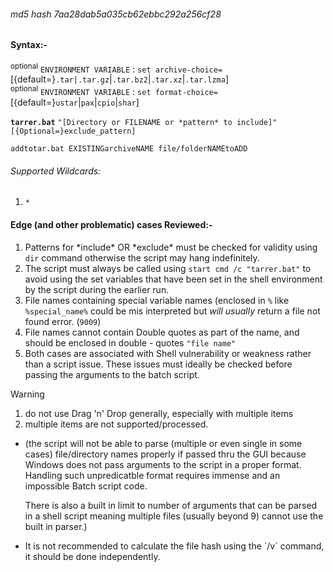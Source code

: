 ###### md5 hash 7aa28dab5a035cb62ebbc292a256cf28
#### Syntax:-
<SUP>optional</SUP> `ENVIRONMENT VARIABLE` : `set archive-choice=`[{default=}`.tar|.tar.gz`|`.tar.bz2`|`.tar.xz`|`.tar.lzma`]<br>
<SUP>optional</SUP> `ENVIRONMENT VARIABLE` : `set format-choice=`[{default=}`ustar`|`pax`|`cpio`|`shar`]

<b>`tarrer.bat`</b> `"[Directory or FILENAME or *pattern* to include]"` `[{Optional=}exclude_pattern]`

`addtotar.bat EXISTINGarchiveNAME file/folderNAMEtoADD`

###### Supported Wildcards:
1. `*`

#### Edge (and other problematic) cases Reviewed:-
1. Patterns for \*include\* OR \*exclude\* must be checked for validity using `dir` command otherwise the script may hang indefinitely.
2. The script must always be called using `start cmd /c "tarrer.bat"` to avoid using the set variables that have been set in the shell environment by the script during the earlier run.
3. File names containing special variable names (enclosed in `%` like `%special_name%` could be mis interpreted but *will usually* return a file not found error. (`9009`)
4. File names cannot contain Double quotes as part of the name, and should be enclosed in double - quotes `"file name"`
5. Both cases are associated with Shell vulnerability or weakness rather than a script issue. These issues must ideally be checked before passing the arguments to the batch script.

>[!WARNING]
>1. do not use Drag 'n' Drop generally, especially with multiple items<br>
>2. multiple items are not supported/processed.<br>
>+ (the script will not be able to parse (multiple or even single in some cases) file/directory names properly if passed thru the GUI because Windows does not pass arguments to the script in a proper format. Handling such unpredicatble format requires immense and an impossible Batch script code. <p>There is also a built in limit to number of arguments that can be parsed in a shell script meaning multiple files (usually beyond 9) cannot use the built in parser.)
>+ <p>It is not recommended to calculate the file hash using the `/v` command, it should be done independently.
